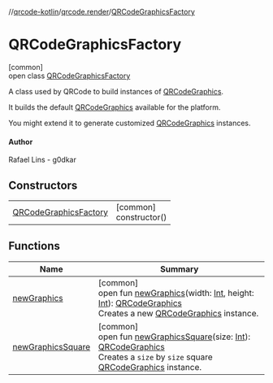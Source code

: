 //[qrcode-kotlin](../../../index.md)/[qrcode.render](../index.md)/[QRCodeGraphicsFactory](index.md)

# QRCodeGraphicsFactory

[common]\
open class [QRCodeGraphicsFactory](index.md)

A class used by QRCode to build instances of [QRCodeGraphics](../-q-r-code-graphics/index.md).

It builds the default [QRCodeGraphics](../-q-r-code-graphics/index.md) available for the platform.

You might extend it to generate customized [QRCodeGraphics](../-q-r-code-graphics/index.md) instances.

#### Author

Rafael Lins - g0dkar

## Constructors

| | |
|---|---|
| [QRCodeGraphicsFactory](-q-r-code-graphics-factory.md) | [common]<br>constructor() |

## Functions

| Name | Summary |
|---|---|
| [newGraphics](new-graphics.md) | [common]<br>open fun [newGraphics](new-graphics.md)(width: [Int](https://kotlinlang.org/api/latest/jvm/stdlib/kotlin-stdlib/kotlin/-int/index.html), height: [Int](https://kotlinlang.org/api/latest/jvm/stdlib/kotlin-stdlib/kotlin/-int/index.html)): [QRCodeGraphics](../-q-r-code-graphics/index.md)<br>Creates a new [QRCodeGraphics](../-q-r-code-graphics/index.md) instance. |
| [newGraphicsSquare](new-graphics-square.md) | [common]<br>open fun [newGraphicsSquare](new-graphics-square.md)(size: [Int](https://kotlinlang.org/api/latest/jvm/stdlib/kotlin-stdlib/kotlin/-int/index.html)): [QRCodeGraphics](../-q-r-code-graphics/index.md)<br>Creates a `size` by `size` square [QRCodeGraphics](../-q-r-code-graphics/index.md) instance. |
